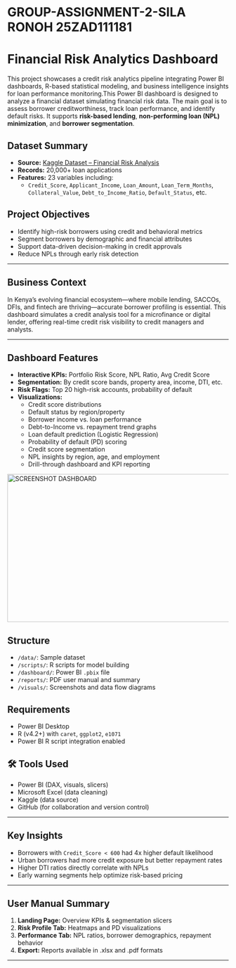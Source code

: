 # GROUP-ASSIGNMENT-2-SILA RONOH 25ZAD111181
# Financial Risk Analytics Dashboard

This project showcases a credit risk analytics pipeline integrating Power BI dashboards, R-based statistical modeling, and business intelligence insights for loan performance monitoring.This Power BI dashboard is designed to analyze a financial dataset simulating financial risk data. The main goal is to assess borrower creditworthiness, track loan performance, and identify default risks. It supports **risk-based lending**, **non-performing loan (NPL) minimization**, and **borrower segmentation**.
## Dataset Summary

- **Source:** [Kaggle Dataset – Financial Risk Analysis](https://www.kaggle.com/datasets/jokimrodrigues/financial-risk-analysis-dataset)
- **Records:** 20,000+ loan applications  
- **Features:** 23 variables including:
  - `Credit_Score`, `Applicant_Income`, `Loan_Amount`, `Loan_Term_Months`, `Collateral_Value`, `Debt_to_Income_Ratio`, `Default_Status`, etc.

## Project Objectives

- Identify high-risk borrowers using credit and behavioral metrics  
- Segment borrowers by demographic and financial attributes  
- Support data-driven decision-making in credit approvals  
- Reduce NPLs through early risk detection

---

## Business Context

In Kenya’s evolving financial ecosystem—where mobile lending, SACCOs, DFIs, and fintech are thriving—accurate borrower profiling is essential. This dashboard simulates a credit analysis tool for a microfinance or digital lender, offering real-time credit risk visibility to credit managers and analysts.

---

## Dashboard Features

- **Interactive KPIs:** Portfolio Risk Score, NPL Ratio, Avg Credit Score  
- **Segmentation:** By credit score bands, property area, income, DTI, etc.  
- **Risk Flags:** Top 20 high-risk accounts, probability of default  
- **Visualizations:**
  - Credit score distributions
  - Default status by region/property
  - Borrower income vs. loan performance
  - Debt-to-Income vs. repayment trend graphs
  - Loan default prediction (Logistic Regression)
  - Probability of default (PD) scoring
  - Credit score segmentation
  - NPL insights by region, age, and employment
  - Drill-through dashboard and KPI reporting
<img width="611" height="337" alt="SCREENSHOT DASHBOARD" src="https://github.com/user-attachments/assets/1c5c451b-ab65-459b-9ae4-c37c9e3a9f65" />

## Structure
- `/data/`: Sample dataset
- `/scripts/`: R scripts for model building
- `/dashboard/`: Power BI `.pbix` file
- `/reports/`: PDF user manual and summary
- `/visuals/`: Screenshots and data flow diagrams

## Requirements
- Power BI Desktop
- R (v4.2+) with `caret`, `ggplot2`, `e1071`
- Power BI R script integration enabled
## 🛠️ Tools Used

- Power BI (DAX, visuals, slicers)
- Microsoft Excel (data cleaning)
- Kaggle (data source)
- GitHub (for collaboration and version control)

---

## Key Insights

- Borrowers with `Credit_Score < 600` had 4x higher default likelihood  
- Urban borrowers had more credit exposure but better repayment rates  
- Higher DTI ratios directly correlate with NPLs  
- Early warning segments help optimize risk-based pricing

---

## User Manual Summary

1. **Landing Page:** Overview KPIs & segmentation slicers  
2. **Risk Profile Tab:** Heatmaps and PD visualizations  
3. **Performance Tab:** NPL ratios, borrower demographics, repayment behavior  
4. **Export:** Reports available in .xlsx and .pdf formats  

---
